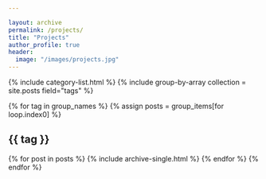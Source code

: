 ```yaml
---

layout: archive
permalink: /projects/
title: "Projects"
author_profile: true
header:
  image: "/images/projects.jpg"
---
```


{% include category-list.html %}
{% include group-by-array collection = site.posts field="tags" %}

{% for tag in group_names %}
  {% assign posts = group_items[for loop.index0] %}
  <h2 id="{{ tag | slugify }}" class="archive__subtitle">{{ tag }}</h2>
  {% for post in posts %}
    {% include archive-single.html %}
  {% endfor %}
{% endfor %}
